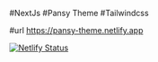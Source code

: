 #NextJs
#Pansy Theme
#Tailwindcss

#url https://pansy-theme.netlify.app

[![Netlify Status](https://api.netlify.com/api/v1/badges/284b9f83-b81b-474f-ab39-a85eeffca073/deploy-status)](https://app.netlify.com/sites/pansy-theme/deploys)
